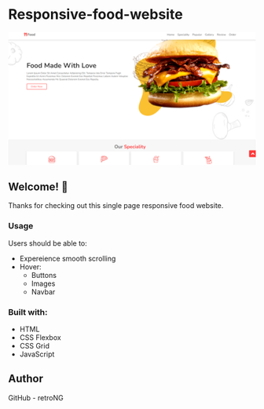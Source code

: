 # Responsive-food-website
![](./assets/image.png)

<p>
   <h2>Welcome! 👋</h2>
</p>

Thanks for checking out this single page responsive food website.

### Usage
Users should be able to:

- Expereience smooth scrolling
- Hover:
   - Buttons
   - Images
   - Navbar

### Built with:

- HTML
- CSS Flexbox
- CSS Grid
- JavaScript

## Author
GitHub - retroNG

